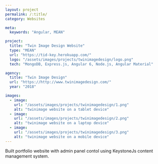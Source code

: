 ```yaml
---
layout: project
permalink: /:title/
category: Websites

meta:
  keywords: "Angular, MEAN"

project:
  title: "Twin Image Design Website"
  type: "MEAN"
  url: "https://tid-key.herokuapp.com/"
  logo: "/assets/images/projects/twinimagedesign/logo.png"
  tech: "MongoDB, Express.js, Angular 6, Node.js, Angular Material"

agency:
  title: "Twin Image Design"
  url: "https://http://www.twinimagedesign.com/"
  year: "2018"

images:
  - image:
    url: "/assets/images/projects/twinimagedesign/1.png"
    alt: "twinimage website on a tablet device"
  - image:
    url: "/assets/images/projects/twinimagedesign/2.png"
    alt: "twinimage website on a laptop device"
  - image:
    url: "/assets/images/projects/twinimagedesign/3.png"
    alt: "twinimage website on a mobile device"
---
```

<p>Built portfolio website with admin panel contol using KeystoneJs content management system.</p>
